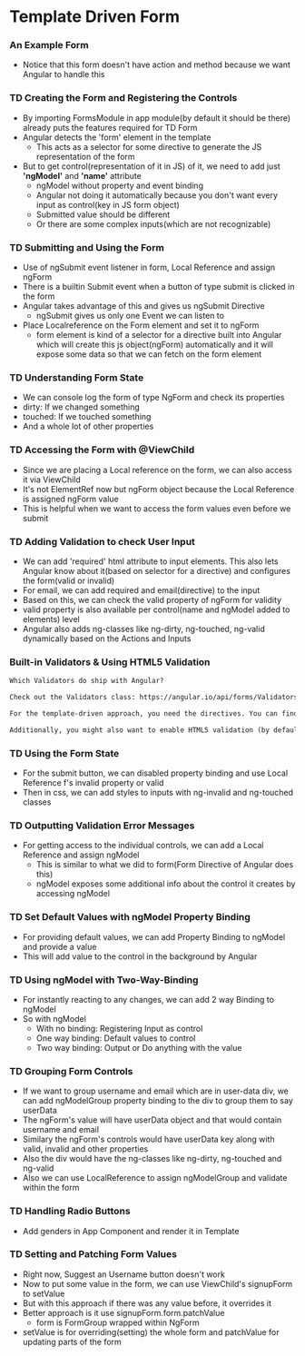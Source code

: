 # Template Driven Form

### An Example Form

* Notice that this form doesn't have action and method because we want Angular to handle this

### TD Creating the Form and Registering the Controls

* By importing FormsModule in app module(by default it should be there) already puts the features required for TD Form
* Angular detects the 'form' element in the template
  * This acts as a selector for some directive to generate the JS representation of the form
* But to get control(representation of it in JS) of it, we need to add just **'ngModel'** and **'name'** attribute
  * ngModel without property and event binding
  * Angular not doing it automatically because you don't want every input as control(key in JS form object)
  * Submitted value should be different
  * Or there are some complex inputs(which are not recognizable)

### TD Submitting and Using the Form

* Use of ngSubmit event listener in form, Local Reference and assign ngForm
* There is a builtin Submit event when a button of type submit is clicked in the form
* Angular takes advantage of this and gives us ngSubmit Directive
  * ngSubmit gives us only one Event we can listen to
* Place Localreference on the Form element and set it to ngForm
  * form element is kind of a selector for a directive built into Angular which will create this js object(ngForm) automatically and it will expose some data so that we can fetch on the form element

### TD Understanding Form State

* We can console log the form of type NgForm and check its properties
* dirty: If we changed something
* touched: If we touched something
* And a whole lot of other properties

### TD Accessing the Form with @ViewChild

* Since we are placing a Local reference on the form, we can also access it via ViewChild
* It's not ElementRef now but ngForm object because the Local Reference is assigned ngForm value
* This is helpful when we want to access the form values even before we submit

### TD Adding Validation to check User Input

* We can add 'required' html attribute to input elements. This also lets Angular know about it(based on selector for a directive) and configures the form(valid or invalid) 
* For email, we can add required and email(directive) to the input
* Based on this, we can check the valid property of ngForm for validity
* valid property is also available per control(name and ngModel added to elements) level
* Angular also adds ng-classes like ng-dirty, ng-touched, ng-valid dynamically based on the Actions and Inputs

### Built-in Validators & Using HTML5 Validation

```txt
Which Validators do ship with Angular? 

Check out the Validators class: https://angular.io/api/forms/Validators - these are all built-in validators, though that are the methods which actually get executed (and which you later can add when using the reactive approach).

For the template-driven approach, you need the directives. You can find out their names, by searching for "validator" in the official docs: https://angular.io/api?type=directive - everything marked with "D" is a directive and can be added to your template.

Additionally, you might also want to enable HTML5 validation (by default, Angular disables it). You can do so by adding the ngNativeValidate  to a control in your template.
```

### TD Using the Form State

* For the submit button, we can disabled property binding and use Local Reference f's invalid property or valid
* Then in css, we can add styles to inputs with ng-invalid and ng-touched classes

### TD Outputting Validation Error Messages

* For getting access to the individual controls, we can add a Local Reference and assign ngModel
  * This is similar to what we did to form(Form Directive of Angular does this)
  * ngModel exposes some additional info about the control it creates by accessing ngModel

### TD Set Default Values with ngModel Property Binding

* For providing default values, we can add Property Binding to ngModel and provide a value
* This will add value to the control in the background by Angular

### TD Using ngModel with Two-Way-Binding

* For instantly reacting to any changes, we can add 2 way Binding to ngModel
* So with ngModel
  * With no binding: Registering Input as control
  * One way binding: Default values to control
  * Two way binding: Output or Do anything with the value

### TD Grouping Form Controls

* If we want to group username and email which are in user-data div, we can add ngModelGroup property binding to the div to group them to say userData
* The ngForm's value will have userData object and that would contain username and email
* Similary the ngForm's controls would have userData key along with valid, invalid and other properties
* Also the div would have the ng-classes like ng-dirty, ng-touched and ng-valid
* Also we can use LocalReference to assign ngModelGroup and validate within the form

### TD Handling Radio Buttons

* Add genders in App Component and render it in Template

### TD Setting and Patching Form Values

* Right now, Suggest an Username button doesn't work
* Now to put some value in the form, we can use ViewChild's signupForm to setValue 
* But with this approach if there was any value before, it overrides it
* Better approach is it use signupForm.form.patchValue
  * form is FormGroup wrapped within NgForm
* setValue is for overriding(setting) the whole form and patchValue for updating parts of the form